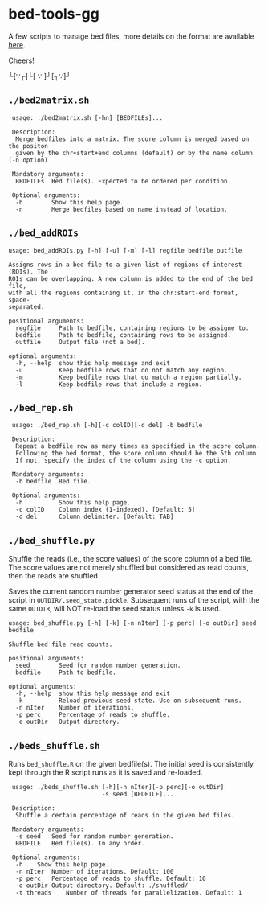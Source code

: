 bed-tools-gg
===

A few scripts to manage bed files, more details on the format are available [here](https://genome.ucsc.edu/FAQ/FAQformat.html#format1).

Cheers!

└[∵┌]└[ ∵ ]┘[┐∵]┘

## `./bed2matrix.sh`

```
 usage: ./bed2matrix.sh [-hn] [BEDFILEs]...

 Description:
  Merge bedfiles into a matrix. The score column is merged based on the positon
  given by the chr+start+end columns (default) or by the name column (-n option)

 Mandatory arguments:
  BEDFILEs  Bed file(s). Expected to be ordered per condition.

 Optional arguments:
  -h        Show this help page.
  -n        Merge bedfiles based on name instead of location.
```

## `./bed_addROIs`

```
usage: bed_addROIs.py [-h] [-u] [-m] [-l] regfile bedfile outfile

Assigns rows in a bed file to a given list of regions of interest (ROIs). The
ROIs can be overlapping. A new column is added to the end of the bed file,
with all the regions containing it, in the chr:start-end format, space-
separated.

positional arguments:
  regfile     Path to bedfile, containing regions to be assigne to.
  bedfile     Path to bedfile, containing rows to be assigned.
  outfile     Output file (not a bed).

optional arguments:
  -h, --help  show this help message and exit
  -u          Keep bedfile rows that do not match any region.
  -m          Keep bedfile rows that do match a region partially.
  -l          Keep bedfile rows that include a region.
```

## `./bed_rep.sh`

```
 usage: ./bed_rep.sh [-h][-c colID][-d del] -b bedfile

 Description:
  Repeat a bedfile row as many times as specified in the score column.
  Following the bed format, the score column should be the 5th column.
  If not, specify the index of the column using the -c option.

 Mandatory arguments:
  -b bedfile  Bed file.

 Optional arguments:
  -h          Show this help page.
  -c colID    Column index (1-indexed). [Default: 5]
  -d del      Column delimiter. [Default: TAB]
```

## `./bed_shuffle.py`

Shuffle the reads (i.e., the score values) of the score column of a bed file. The score values are not merely shuffled but considered as read counts, then the reads are shuffled.

Saves the current random number generator seed status at the end of the script in `OUTDIR/.seed_state.pickle`. Subsequent runs of the script, with the same `OUTDIR`, will NOT re-load the seed status unless `-k` is used.

```
usage: bed_shuffle.py [-h] [-k] [-n nIter] [-p perc] [-o outDir] seed bedfile

Shuffle bed file read counts.

positional arguments:
  seed        Seed for random number generation.
  bedfile     Path to bedfile.

optional arguments:
  -h, --help  show this help message and exit
  -k          Reload previous seed state. Use on subsequent runs.
  -n nIter    Number of iterations.
  -p perc     Percentage of reads to shuffle.
  -o outDir   Output directory.
```

## `./beds_shuffle.sh`

Runs `bed_shuffle.R` on the given bedfile(s). The initial seed is consistently kept through the R script runs as it is saved and re-loaded.

```
 usage: ./beds_shuffle.sh [-h][-n nIter][-p perc][-o outDir]
                          -s seed [BEDFILE]...

 Description:
  Shuffle a certain percentage of reads in the given bed files.

 Mandatory arguments:
  -s seed   Seed for random number generation.
  BEDFILE   Bed file(s). In any order.

 Optional arguments:
  -h    Show this help page.
  -n nIter  Number of iterations. Default: 100
  -p perc   Percentage of reads to shuffle. Default: 10
  -o outDir Output directory. Default: ./shuffled/
  -t threads    Number of threads for parallelization. Default: 1
```
